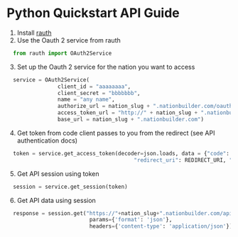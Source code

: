 Python Quickstart API Guide
===========================

1. Install [rauth](https://github.com/litl/rauth)
2. Use the Oauth 2 service from rauth
```python
  from rauth import OAuth2Service
```

3. Set up the Oauth 2 service for the nation you want to access
```python
  service = OAuth2Service(
                client_id = "aaaaaaaa",
                client_secret = "bbbbbbb",
                name = "any name",
                authorize_url = nation_slug + ".nationbuilder.com/oauth/authorize",
                access_token_url = "http://" + nation_slug + ".nationbuilder.com/oauth/token",
                base_url = nation_slug + ".nationbuilder.com")
```

4. Get token from code client passes to you from the redirect (see API authentication docs)
```python
  token = service.get_access_token(decoder=json.loads, data = {"code": code,
                                        "redirect_uri": REDIRECT_URI, "grant_type": "authorization_code"})
```

5. Get API session using token
```python
  session = service.get_session(token)
```

6. Get API data using session
```python
  response = session.get("https://"+nation_slug+".nationbuilder.com/api/v1/people",
                          params={'format': 'json'},
                          headers={'content-type': 'application/json'})
```
